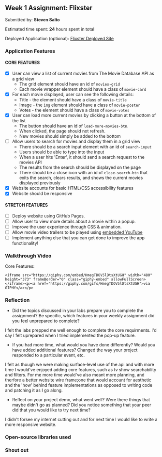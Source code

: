 ## Week 1 Assignment: Flixster

Submitted by: **Steven Salto**

Estimated time spent: **24** hours spent in total

Deployed Application (optional): [Flixster Deployed Site](ADD_LINK_HERE)

### Application Features

#### CORE FEATURES

- [X] User can view a list of current movies from The Movie Database API as a grid view
  - The grid element should have an id of `movies-grid`
  - Each movie wrapper element should have a class of `movie-card`
- [X] For each movie displayed, user can see the following details:
  - Title - the element should have a class of `movie-title`
  - Image - the `img` element should have a class of `movie-poster`
  - Votes - the element should have a class of `movie-votes`
- [X] User can load more current movies by clicking a button at the bottom of the list
  - The button should have an id of `load-more-movies-btn`.
  - When clicked, the page should not refresh.
  - New movies should simply be added to the bottom
- [ ] Allow users to search for movies and display them in a grid view
  - There should be a search input element with an id of `search-input`
  - Users should be able to type into the input
  - When a user hits 'Enter', it should send a search request to the movies API
  - The results from the search should be displayed on the page
  - There should be a close icon with an id of `close-search-btn` that exits the search, clears results, and shows the current movies displayed previously
- [X] Website accounts for basic HTML/CSS accessibility features
- [X] Website should be responsive

#### STRETCH FEATURES

- [ ] Deploy website using GitHub Pages. 
- [ ] Allow user to view more details about a movie within a popup.
- [ ] Improve the user experience through CSS & animation.
- [ ] Allow movie video trailers to be played using [embedded YouTube](https://support.google.com/youtube/answer/171780?hl=en)
- [ ] Implement anything else that you can get done to improve the app functionality!

### Walkthrough Video
Core Features:

`<iframe src="https://giphy.com/embed/HmegTDOV5lDtsXtUGH" width="480" height="373" frameBorder="0" class="giphy-embed" allowFullScreen></iframe><p><a href="https://giphy.com/gifs/HmegTDOV5lDtsXtUGH">via GIPHY</a></p>`

### Reflection

* Did the topics discussed in your labs prepare you to complete the assignment? Be specific, which features in your weekly assignment did you feel unprepared to complete?

I felt the labs prepped me well enough to complete the core requirments. I'd say I felt uprepared when I tried implemented the pop-up feature.

* If you had more time, what would you have done differently? Would you have added additional features? Changed the way your project responded to a particular event, etc.
  
I felt as though we were making surface-level use of the api and with more time I would've enjoyed adding core features, such as tv show searchability and filters. For me more time would've also meant more planning, and therfore a better website wire frame;one that would account for aesthetic and the 'how' behind feature implementations as opposed to writing code and patching it as I go along.

* Reflect on your project demo, what went well? Were there things that maybe didn't go as planned? Did you notice something that your peer did that you would like to try next time?

I didn't forsee my internet cutting out and for next time I would like to write a more responsive website.

### Open-source libraries used



### Shout out


